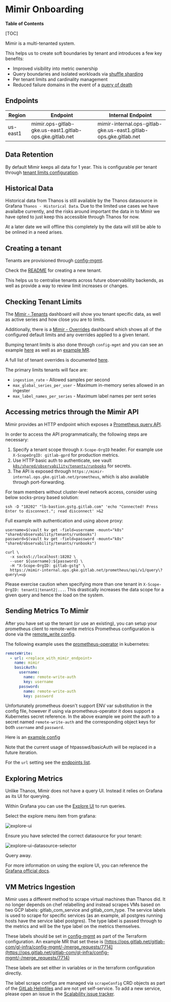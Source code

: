 # Mimir Onboarding

**Table of Contents**

[TOC]

Mimir is a multi-tenanted system.

This helps us to create soft boundaries by tenant and introduces a few key benefits:

- Improved visibility into metric ownership
- Query boundaries and isolated workloads via [shuffle sharding](https://grafana.com/docs/mimir/latest/configure/configure-shuffle-sharding/#about-shuffle-sharding)
- Per tenant limits and cardinality management
- Reduced failure domains in the event of a [query of death](https://grafana.com/docs/mimir/latest/configure/configure-shuffle-sharding/#the-impact-of-a-query-of-death)

## Endpoints

| Region | Endpoint | Internal Endpoint |
| ------ | -------- | ----------------- |
| us-east1 | mimir.ops-gitlab-gke.us-east1.gitlab-ops.gke.gitlab.net | mimir-internal.ops-gitlab-gke.us-east1.gitlab-ops.gke.gitlab.net |

## Data Retention

By default Mimir keeps all data for 1 year. This is configurable per tenant through [tenant limits configuration](#checking-tenant-limits).

## Historical Data

Historical data from Thanos is still available by the Thanos datasource in Grafana `Thanos - Historical Data`. Due to the limited use cases we have availalbe currently, and the risks around important the data in to Mimir we have opted to just keep this accessible through Thanos for now.

At a later date we will offline this completely by the data will still be able to be onlined in a need arises.

## Creating a tenant

Tenants are provisioned through [config-mgmt](https://ops.gitlab.net/gitlab-com/gl-infra/config-mgmt/-/tree/main/environments/observability-tenants).

Check the [README](https://ops.gitlab.net/gitlab-com/gl-infra/config-mgmt/-/tree/main/environments/observability-tenants#create-tenant) for creating a new tenant.

This helps us to centralise tenants across future observability backends, as well as provide a way to review limit increases or changes.

## Checking Tenant Limits

The [Mimir - Tenants](https://dashboards.gitlab.net/d/35fa247ce651ba189debf33d7ae41611/mimir-tenants?orgId=1) dashboard will show you tenant specific data, as well as active series and how close you are to limits.

Additionally, there is a [Mimir - Overrides](https://dashboards.gitlab.net/d/1e2c358600ac53f09faea133f811b5bb/mimir-overrides?orgId=1) dashboard which shows all of the configured default limits and any overrides applied to a given tenant.

Bumping tenant limits is also done through `config-mgmt` and you can see an example [here](https://ops.gitlab.net/gitlab-com/gl-infra/config-mgmt/-/blob/7a6669d31a8e17b833004f1d0e7b621f9c64e2de/environments/observability-tenants/tenants/gitlab-gprd.yaml#L5) as well as an [example MR](https://ops.gitlab.net/gitlab-com/gl-infra/config-mgmt/-/merge_requests/7737).

A full list of tenant overrides is documented [here](https://grafana.com/docs/mimir/latest/references/configuration-parameters/#limits).

The primary limits tenants will face are:

- `ingestion_rate` - Allowed samples per second
- `max_global_series_per_user` -  Maximum in-memory series allowed in an ingester
- `max_label_names_per_series` - Maximum label names per sent series

## Accessing metrics through the Mimir API

Mimir provides an HTTP endpoint which exposes a [Prometheus query API](https://prometheus.io/docs/prometheus/latest/querying/api/).

In order to access the API programmatically, the following steps are necessary:

1. Specify a tenant scope through `X-Scope-OrgID` header. For example use `X-ScopeOrgID: gitlab-gprd` for production metrics.
2. Use HTTP basic auth to authenticate, see vault [`k8s/shared/observability/tenants/runbooks`](https://vault.gitlab.net/ui/vault/secrets/k8s/kv/shared%2Fobservability%2Ftenants%2Frunbooks/details) for secrets.
3. The API is exposed through `https://mimir-internal.ops.gke.gitlab.net/prometheus`, which is also available through port-forwarding.

For team members without cluster-level network access, consider using below socks-proxy based solution:

```
ssh -D "18202" "lb-bastion.gstg.gitlab.com" 'echo "Connected! Press Enter to disconnect."; read disconnect' >&2
```

Full example with authentication and using above proxy:

```
username=$(vault kv get -field=username -mount="k8s" "shared/observability/tenants/runbooks")
password=$(vault kv get -field=password -mount="k8s" "shared/observability/tenants/runbooks")

curl \
  -x socks5://localhost:18202 \
  --user ${username}:${password} \
  -H "X-Scope-OrgID: gitlab-gstg" \
  https://mimir-internal.ops.gke.gitlab.net/prometheus/api/v1/query\?query\=up
```

Please exercise caution when specifying more than one tenant in `X-Scope-OrgID: tenant1|tenant2|...`.
This drastically increases the data scope for a given query and hence the load on the system.

## Sending Metrics To Mimir

After you have set up the tenant (or use an existing), you can setup your prometheus client to remote-write metrics
Prometheus configuration is done via the [remote_write config](https://prometheus.io/docs/prometheus/latest/configuration/configuration/#remote_write).

The following example uses the [prometheus-operator](https://github.com/prometheus-operator/prometheus-operator) in kubernetes:

```yaml
remoteWrite:
  - url: <replace_with_mimir_endpoint>
    name: mimir
    basicAuth:
      username:
        name: remote-write-auth
        key: username
      password:
        name: remote-write-auth
        key: password
```

Unfortunately prometheus doesn't support ENV var substitution in the config file, however if using via prometheus-operator it does support a Kubernetes secret reference.
In the above example we point the auth to a secret named `remote-write-auth` and the corresponding object keys for both `username` and `password`.

Here is an [example config](https://gitlab.com/gitlab-com/gl-infra/k8s-workloads/gitlab-helmfiles/-/blob/7fc52a69894df7e4f635e976668ecb19c962b570/releases/30-gitlab-monitoring/values-instances/ops-gitlab-rw.yaml.gotmpl#L16)

Note that the current usage of htpasswd/basicAuth will be replaced in a future iteration.

For the `url` setting see the [endpoints list](#endpoints).

## Exploring Metrics

Unlike Thanos, Mimir does not have a query UI. Instead it relies on Grafana as its UI for querying.

Within Grafana you can use the [Explore UI](https://dashboards.gitlab.net/explore) to run queries.

Select the explore menu item from grafana:

![explore-ui](./img/explure-ui.png)

Ensure you have selected the correct datasource for your tenant:

![explore-ui-datasource-selector](./img/explore-ui-datasource-selector.png)

Query away.

For more information on using the explore UI, you can reference the [Grafana official docs](https://grafana.com/docs/grafana/latest/explore/).

## VM Metrics Ingestion

Mimir uses a different method to scrape virtual machines than Thanos did.  It no longer depends on chef relabelling and instead scrapes VMs based on two GCP labels:  gitlab_com_service and gitlab_com_type.  The service labels is used to scrape for specific services (as an example, all postgres running hosts have the service label postgres).  The type label is passed through to the metrics and will be the type label on the metrics themselves.

These labels should be set in [config-mgmt](https://gitlab.com/gitlab-com/gl-infra/config-mgmt) as part of the Terraform configuration.  An example MR that set these is [https://ops.gitlab.net/gitlab-com/gl-infra/config-mgmt/-/merge_requests/7714](https://ops.gitlab.net/gitlab-com/gl-infra/config-mgmt/-/merge_requests/7714)

These labels are set either in variables or in the terraform configuration directly.

The label scrape configs are managed via `scrapeConfig` CRD objects as part of the [GitLab Helmfiles](https://gitlab.com/gitlab-com/gl-infra/k8s-workloads/gitlab-helmfiles/-/tree/master/releases/prometheus-agent?ref_type=heads) and are not yet self-service.  To add a new service, please open an issue in the [Scalability issue tracker](https://gitlab.com/gitlab-com/gl-infra/scalability/-/issues/).
